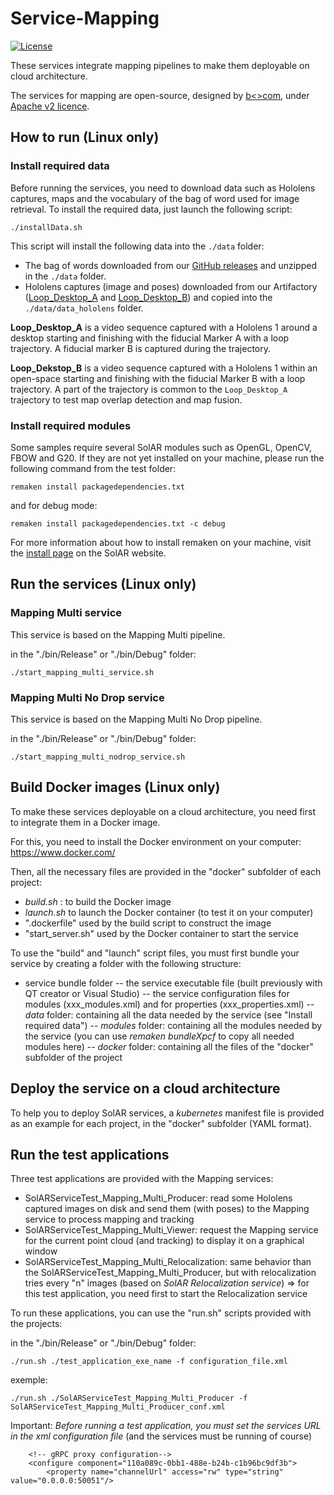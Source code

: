 # Service-Mapping
[![License](https://img.shields.io/github/license/SolARFramework/SolARModuleTools?style=flat-square&label=License)](https://www.apache.org/licenses/LICENSE-2.0)

These services integrate mapping pipelines to make them deployable on cloud architecture.

The services for mapping are open-source, designed by [b<>com](https://b-com.com/en), under [Apache v2 licence](https://www.apache.org/licenses/LICENSE-2.0).

## How to run (Linux only)

### Install required data

Before running the services, you need to download data such as Hololens captures, maps and the vocabulary of the bag of word used for image retrieval.
To install the required data, just launch the following script:

	./installData.sh

This script will install the following data into the `./data` folder:
- The bag of words downloaded from our [GitHub releases](https://github.com/SolarFramework/binaries/releases/download/fbow%2F0.0.1%2Fwin/fbow_voc.zip) and unzipped in the `./data` folder.
- Hololens captures (image and poses) downloaded from our Artifactory ([Loop_Desktop_A](https://artifact.b-com.com/solar-generic-local/captures/hololens/bcomLab/loopDesktopA.zip) and [Loop_Desktop_B](https://artifact.b-com.com/solar-generic-local/captures/hololens/bcomLab/loopDesktopB.zip)) and copied into the `./data/data_hololens` folder.

<strong>Loop_Desktop_A</strong> is a video sequence captured with a Hololens 1 around a desktop starting and finishing with the fiducial Marker A with a loop trajectory. A fiducial marker B is captured during the trajectory.

<strong>Loop_Dekstop_B</strong> is a video sequence captured with a Hololens 1 within an open-space starting and finishing with the fiducial Marker B with a loop trajectory. A part of the trajectory is common to the `Loop_Desktop_A` trajectory to test map overlap detection and map fusion.


### Install required modules

Some samples require several SolAR modules such as OpenGL, OpenCV, FBOW and G20. If they are not yet installed on your machine, please run the following command from the test folder:

<pre><code>remaken install packagedependencies.txt</code></pre>

and for debug mode:

<pre><code>remaken install packagedependencies.txt -c debug</code></pre>

For more information about how to install remaken on your machine, visit the [install page](https://solarframework.github.io/install/) on the SolAR website.

## Run the services (Linux only)

### Mapping Multi service

This service is based on the Mapping Multi pipeline.

in the "./bin/Release" or "./bin/Debug" folder:

	./start_mapping_multi_service.sh
	
### Mapping Multi No Drop service

This service is based on the Mapping Multi No Drop pipeline.

in the "./bin/Release" or "./bin/Debug" folder:

	./start_mapping_multi_nodrop_service.sh

## Build Docker images (Linux only)

To make these services deployable on a cloud architecture, you need first to integrate them in a Docker image.

For this, you need to install the Docker environment on your computer: https://www.docker.com/

Then, all the necessary files are provided in the "docker" subfolder of each project:
- *build.sh* : to build the Docker image
- *launch.sh* to launch the Docker container (to test it on your computer)
- ".dockerfile" used by the build script to construct the image
- "start_server.sh" used by the Docker container to start the service

To use the "build" and "launch" script files, you must first bundle your service by creating a folder with the following structure:
- service bundle folder
	-- the service executable file (built previously with QT creator or Visual Studio)
	-- the service configuration files for modules (xxx_modules.xml) and for properties (xxx_properties.xml)
	-- *data* folder: containing all the data needed by the service (see "Install required data")
	-- *modules* folder: containing all the modules needed by the service (you can use *remaken bundleXpcf* to copy all needed modules here)
    -- *docker* folder: containing all the files of the "docker" subfolder of the project	

## Deploy the service on a cloud architecture

To help you to deploy SolAR services, a *kubernetes* manifest file is provided as an example for each project, in the "docker" subfolder (YAML format).

## Run the test applications

Three test applications are provided with the Mapping services:
- SolARServiceTest_Mapping_Multi_Producer: read some Hololens captured images on disk and send them (with poses) to the Mapping service to process mapping and tracking
- SolARServiceTest_Mapping_Multi_Viewer: request the Mapping service for the current point cloud (and tracking) to display it on a graphical window
- SolARServiceTest_Mapping_Multi_Relocalization: same behavior than the SolARServiceTest_Mapping_Multi_Producer, but with relocalization tries every "n" images (based on *SolAR Relocalization service*)
  => for this test application, you need first to start the Relocalization service
  
To run these applications, you can use the "run.sh" scripts provided with the projects:

in the "./bin/Release" or "./bin/Debug" folder:

    ./run.sh ./test_application_exe_name -f configuration_file.xml

exemple:

    ./run.sh ./SolARServiceTest_Mapping_Multi_Producer -f SolARServiceTest_Mapping_Multi_Producer_conf.xml
	
Important: *Before running a test application, you must set the services URL in the xml configuration file*
           (and the services must be running of course)

        <!-- gRPC proxy configuration-->
        <configure component="110a089c-0bb1-488e-b24b-c1b96bc9df3b">
            <property name="channelUrl" access="rw" type="string" value="0.0.0.0:50051"/>